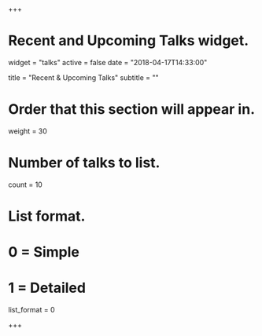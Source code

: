 +++
# Recent and Upcoming Talks widget.
widget = "talks"
active = false
date = "2018-04-17T14:33:00"

title = "Recent & Upcoming Talks"
subtitle = ""

# Order that this section will appear in.
weight = 30

# Number of talks to list.
count = 10

# List format.
#   0 = Simple
#   1 = Detailed
list_format = 0

+++
